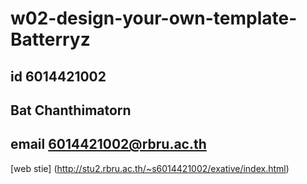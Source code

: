 # w02-design-your-own-template-Batterryz
## id 6014421002
## Bat Chanthimatorn
## email 6014421002@rbru.ac.th

[web stie]
(http://stu2.rbru.ac.th/~s6014421002/exative/index.html)

